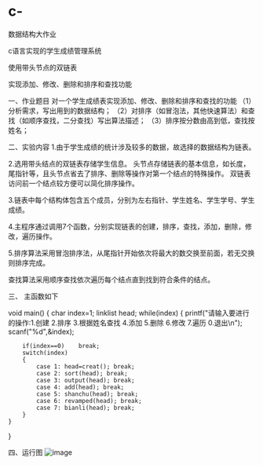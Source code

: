 # c-
数据结构大作业 

c语言实现的学生成绩管理系统

使用带头节点的双链表 

实现添加、修改、删除和排序和查找功能


一、作业题目
对一个学生成绩表实现添加、修改、删除和排序和查找的功能
（1）分析需求，写出用到的数据结构；
（2）对排序（如冒泡法，其他快速算法）和查找（如顺序查找，二分查找）写出算法描述；
（3）排序按分数由高到低，查找按姓名；


二、实验内容
1.由于学生成绩的统计涉及较多的数据，故选择的数据结构为链表。

2.选用带头结点的双链表存储学生信息。
  头节点存储链表的基本信息，如长度，尾指针等，且头节点省去了排序、删除等操作对第一个结点的特殊操作。
  双链表访问前一个结点较方便可以简化排序操作。
  
3.链表中每个结构体包含五个成员，分别为左右指针、学生姓名、学生学号、学生成绩。

4.主程序通过调用7个函数，分别实现链表的创建，排序，查找，添加，删除，修改，遍历操作。

5.排序算法采用冒泡排序法，从尾指针开始依次将最大的数交换至前面，若无交换则排序完成。

查找算法采用顺序查找依次遍历每个结点直到找到符合条件的结点。


三、 主函数如下

void main()
{
	char index=1;
	linklist head;
	while(index)
	{
		printf("请输入要进行的操作:1.创建  2.排序  3.根据姓名查找  4.添加  5.删除  6.修改  7.遍历  0.退出\n");
		scanf("%d",&index);

		if(index==0)	break;
		switch(index)
		{
			case 1: head=creat(); break;
			case 2: sort(head); break;
			case 3: output(head); break;
			case 4: add(head); break;
			case 5: shanchu(head); break;
			case 6: revamped(head); break;
			case 7: bianli(head); break;
		}	
	}
}


四、运行图
![image](https://user-images.githubusercontent.com/61747149/193979794-e8851afc-f289-4af2-8efc-18221d972672.png)
